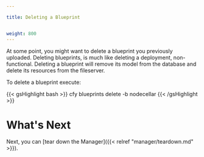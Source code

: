 ```yaml
---

title: Deleting a Blueprint


weight: 800
---
```


At some point, you might want to delete a blueprint you previously uploaded. Deleting blueprints, is much like deleting a deployment, non-functional. Deleting a blueprint will remove its model from the database and delete its resources from the fileserver.

To delete a blueprint execute:

{{< gsHighlight  bash >}}
cfy blueprints delete -b nodecellar
{{< /gsHighlight >}}

# What's Next

Next, you can [tear down the Manager]({{< relref "manager/teardown.md" >}}).
